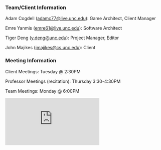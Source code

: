 ### Team/Client Information

Adam Cogdell (adamc77@live.unc.edu): Game Architect, Client Manager

Emre Yanmis (emre61@live.unc.edu): Software Architect

Tiger Deng (y.deng@unc.edu): Project Manager, Editor

John Majikes (jmajikes@cs.unc.edu): Client

### Meeting Information

Client Meetings: Tuesday @ 2:30PM

Professor Meetings (recitation): Thursday 3:30-4:30PM

Team Meetings: Monday @ 6:00PM

<iframe src="https://docs.google.com/document/d/e/2PACX-1vR3nIMv9RltRskz5HY8NZmztMdaF0d1Mfb3Hda5n9-c8VyV_3afAFM-4RU_UVSMI2WajPdJPZLxVgmS/pub?embedded=true" id="docFrame"></iframe>

<style>
#docFrame {
  border: 0;
}
</style>
